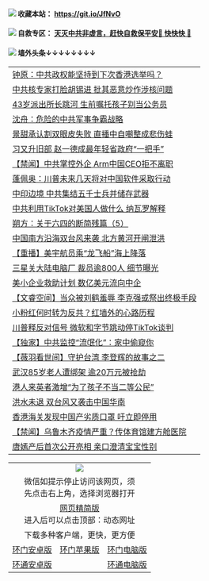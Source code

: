  #### <img src="https://img.icons8.com/color/48/000000/check-all.png"/> 收藏本站： https://git.io/JfNvO 

 #### <img src="https://img.icons8.com/color/48/000000/check-all.png"/> 自救专区： [天灭中共非虚言，赶快自救保平安🍎 快快快 📩](https://github.com/pwgy/td/blob/master/README.md)

 #### <img src="https://img.icons8.com/color/48/000000/check-all.png"/> 墙外头条↓↓↓↓↓↓↓↓ 
<table>  

<tr><td colspan="2" align="left"><a href="https://dwkts8awlbkd7.cloudfront.net/?name=c1207146&key=jdhvxawhshihitwk&from=gy1">钟原：中共政权能坚持到下次香港选举吗？</a></td></tr>
<tr><td colspan="2" align="left"><a href="https://dwkts8awlbkd7.cloudfront.net/?name=c1207153&key=jdhvxawhshihitwk&from=gy1">中共核专家打脸胡锡进 批其恶意炒作涉核问题</a></td></tr>
<tr><td colspan="2" align="left"><a href="https://dwkts8awlbkd7.cloudfront.net/?name=c1207138&key=jdhvxawhshihitwk&from=gy1">43岁派出所长跳河 生前嘱托孩子别当公务员</a></td></tr>
<tr><td colspan="2" align="left"><a href="https://dwkts8awlbkd7.cloudfront.net/?name=c1207145&key=jdhvxawhshihitwk&from=gy1">沈舟：危险的中共军事争霸战略</a></td></tr>
<tr><td colspan="2" align="left"><a href="https://dwkts8awlbkd7.cloudfront.net/?name=c1207149&key=jdhvxawhshihitwk&from=gy1">景甜承认割双眼皮失败 直播中自嘲整成悲伤蛙</a></td></tr>
<tr><td colspan="2" align="left"><a href="https://dwkts8awlbkd7.cloudfront.net/?name=c1207139&key=jdhvxawhshihitwk&from=gy1">习又升旧部 赵一德成最年轻省政府“一把手”</a></td></tr>
<tr><td colspan="2" align="left"><a href="https://dwkts8awlbkd7.cloudfront.net/?name=c1207151&key=jdhvxawhshihitwk&from=gy1">【禁闻】中共掌控外企 Arm中国CEO拒不离职</a></td></tr>
<tr><td colspan="2" align="left"><a href="https://dwkts8awlbkd7.cloudfront.net/?name=c1207142&key=jdhvxawhshihitwk&from=gy1">蓬佩奥：川普未来几天将对中国软件采取行动</a></td></tr>
<tr><td colspan="2" align="left"><a href="https://dwkts8awlbkd7.cloudfront.net/?name=c1207140&key=jdhvxawhshihitwk&from=gy1">中印边境 中共集结五千士兵并储存武器</a></td></tr>
<tr><td colspan="2" align="left"><a href="https://dwkts8awlbkd7.cloudfront.net/?name=c1207150&key=jdhvxawhshihitwk&from=gy1">中共利用TikTok对美国人做什么 纳瓦罗解释</a></td></tr>
<tr><td colspan="2" align="left"><a href="https://dwkts8awlbkd7.cloudfront.net/?name=c1207135&key=jdhvxawhshihitwk&from=gy1">朔方：关于六四的断简残篇（5）</a></td></tr>
<tr><td colspan="2" align="left"><a href="https://dwkts8awlbkd7.cloudfront.net/?name=c1207157&key=jdhvxawhshihitwk&from=gy1">中国南方沿海双台风来袭 北方黄河开闸泄洪</a></td></tr>
<tr><td colspan="2" align="left"><a href="https://dwkts8awlbkd7.cloudfront.net/?name=c1207057&key=jdhvxawhshihitwk&from=gy1">【重播】美宇航员乘“龙飞船”海上降落</a></td></tr>
<tr><td colspan="2" align="left"><a href="https://dwkts8awlbkd7.cloudfront.net/?name=c1207134&key=jdhvxawhshihitwk&from=gy1">三星关大陆电脑厂 裁员逾800人 细节曝光</a></td></tr>
<tr><td colspan="2" align="left"><a href="https://dwkts8awlbkd7.cloudfront.net/?name=c1207152&key=jdhvxawhshihitwk&from=gy1">美小企业救助计划 数亿美元流向中企</a></td></tr>
<tr><td colspan="2" align="left"><a href="https://dwkts8awlbkd7.cloudfront.net/?name=c1207180&key=jdhvxawhshihitwk&from=gy1">【文睿空间】当众被刘鹤羞辱 李克强或祭出终极手段</a></td></tr>
<tr><td colspan="2" align="left"><a href="https://dwkts8awlbkd7.cloudfront.net/?name=c1207158&key=jdhvxawhshihitwk&from=gy1">小粉红何时转为反共？红墙外的心路历程</a></td></tr>
<tr><td colspan="2" align="left"><a href="https://dwkts8awlbkd7.cloudfront.net/?name=c1207133&key=jdhvxawhshihitwk&from=gy1">川普释反对信号 微软和字节跳动停TikTok谈判</a></td></tr>
<tr><td colspan="2" align="left"><a href="https://dwkts8awlbkd7.cloudfront.net/?name=c1207175&key=jdhvxawhshihitwk&from=gy1">【独家】中共监控“流氓化”：家中偷窥你</a></td></tr>
<tr><td colspan="2" align="left"><a href="https://dwkts8awlbkd7.cloudfront.net/?name=c1207148&key=jdhvxawhshihitwk&from=gy1">【薇羽看世间】守护台湾 李登辉的故事之二</a></td></tr>
<tr><td colspan="2" align="left"><a href="https://dwkts8awlbkd7.cloudfront.net/?name=c1207144&key=jdhvxawhshihitwk&from=gy1">武汉85岁老人遭绑架 逾20万元被抢劫</a></td></tr>
<tr><td colspan="2" align="left"><a href="https://dwkts8awlbkd7.cloudfront.net/?name=c1207137&key=jdhvxawhshihitwk&from=gy1">港人来英者激增“为了孩子不当二等公民”</a></td></tr>
<tr><td colspan="2" align="left"><a href="https://dwkts8awlbkd7.cloudfront.net/?name=c1207143&key=jdhvxawhshihitwk&from=gy1">洪水未退 双台风又袭击中国华南</a></td></tr>
<tr><td colspan="2" align="left"><a href="https://dwkts8awlbkd7.cloudfront.net/?name=c1207141&key=jdhvxawhshihitwk&from=gy1">香港海关发现中国产劣质口罩 吁立即停用</a></td></tr>
<tr><td colspan="2" align="left"><a href="https://dwkts8awlbkd7.cloudfront.net/?name=c1207176&key=jdhvxawhshihitwk&from=gy1">【禁闻】乌鲁木齐疫情严重？传体育馆建方舱医院</a></td></tr>
<tr><td colspan="2" align="left"><a href="https://dwkts8awlbkd7.cloudfront.net/?name=c1207174&key=jdhvxawhshihitwk&from=gy1">唐嫣产后首次公开亮相 亲口澄清宝宝性别</a></td></tr>

  </table>
  
  <table>
  <tr>
    <td colspan="3" align="center"><img src="https://cdn.jsdelivr.net/gh/opipe/up/oGate65.jpg"/></td>
  </tr>
  <tr>
    <td colspan="3" align="center">微信如提示停止访问该网页，须<br/>先点击右上角，选择浏览器打开</td>
  <tr>
  <tr>
    <td colspan="3" align="center"><a href="https://gitcdn.xyz/cdn/otiny/up/master/show005.htm">网页精简版</a><br/>进入后可以点击顶部：动态网址</td>
  </tr>
  <tr>
    <td colspan="3" align="center">下载多种客户端，更快，更方便</td>
  <tr>
  <tr>
    <td align="center"><a href="https://cdn.jsdelivr.net/gh/opipe/up/oGatea.apk">环门安卓版</a></td>
    <td align="center"><a href="https://x.co/odisk">环门苹果版</a></td>
    <td align="center"><a href="https://cdn.jsdelivr.net/gh/opipe/up/oGate.zip">环门电脑版</a></td>
  </tr>
  <tr>
    <td align="center"><a href="https://cdn.jsdelivr.net/gh/opipe/up/oPipe.apk">环通安卓版</a></td>
    <td align="center"></td>
    <td align="center"><a href="https://raw.githubusercontent.com/opipe/up/master/oPipe.zip">环通电脑版</a></td>
  </tr>
  
</table>
